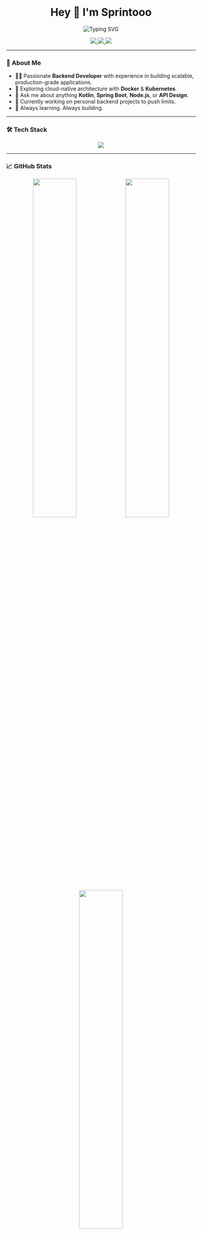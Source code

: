 <h1 align="center">Hey 👋 I'm Sprintooo</h1>

<p align="center">
  <img src="https://readme-typing-svg.demolab.com?font=Fira+Code&duration=3000&pause=1000&color=00FFAA&center=true&vCenter=true&width=435&lines=Backend+Engineer;Java+%2F+Kotlin+Enthusiast;Spring+Boot+%7C+Node.js+Developer;Loves+REST+%26+GraphQL+APIs;Cloud-Native+Explorer+%F0%9F%9B%A0%EF%B8%8F" alt="Typing SVG" />
</p>

<p align="center">
  <a href="https://github.com/sprintooo">
    <img src="https://img.shields.io/github/followers/sprintooo?label=Followers&style=social" />
  </a>
  <a href="mailto:sprintooo.dev@gmail.com">
    <img src="https://img.shields.io/badge/Email-D14836?style=flat&logo=gmail&logoColor=white" />
  </a>
  <a href="https://www.linkedin.com/in/sprintooo/">
    <img src="https://img.shields.io/badge/LinkedIn-0077B5?style=flat&logo=linkedin&logoColor=white" />
  </a>
</p>

---

### 🚀 About Me

- 🧑‍💻 Passionate **Backend Developer** with experience in building scalable, production-grade applications.
- 🌱 Exploring cloud-native architecture with **Docker** & **Kubernetes**.
- 💬 Ask me about anything **Kotlin**, **Spring Boot**, **Node.js**, or **API Design**.
- 🔭 Currently working on personal backend projects to push limits.
- 🧠 Always learning. Always building.

---

### 🛠️ Tech Stack

<p align="center">
  <img src="https://skillicons.dev/icons?i=kotlin,java,spring,docker,kubernetes,nodejs,javascript,graphql,postgres,mysql,git,github" />
</p>

---

### 📈 GitHub Stats

<p align="center">
  <img src="https://github-readme-stats.vercel.app/api?username=sprintooo&show_icons=true&theme=tokyonight&hide_border=true" width="48%" />
  <img src="https://streak-stats.demolab.com?user=sprintooo&theme=tokyonight&hide_border=true" width="48%" />
</p>

<p align="center">
  <img src="https://github-readme-stats.vercel.app/api/top-langs/?username=sprintooo&layout=compact&theme=tokyonight&hide_border=true" width="48%" />
</p>

---

### 📌 Featured Projects

- 🚧 More projects coming soon...
- ⚒️ In the works: Real-time systems, DevOps-focused services, and public APIs.

---

### 📬 Connect With Me

<p align="center">
  <a href="https://linkedin.com/in/sprintooo"><img src="https://img.shields.io/badge/LinkedIn-%230077B5?style=for-the-badge&logo=linkedin&logoColor=white"/></a>
  <a href="mailto:sprintooo.dev@gmail.com"><img src="https://img.shields.io/badge/Email-D14836?style=for-the-badge&logo=gmail&logoColor=white"/></a>
  <a href="https://github.com/sprintooo"><img src="https://img.shields.io/badge/GitHub-171515?style=for-the-badge&logo=github&logoColor=white"/></a>
</p>

---

> *“Build things. Break things. Learn things.”* 🚀
